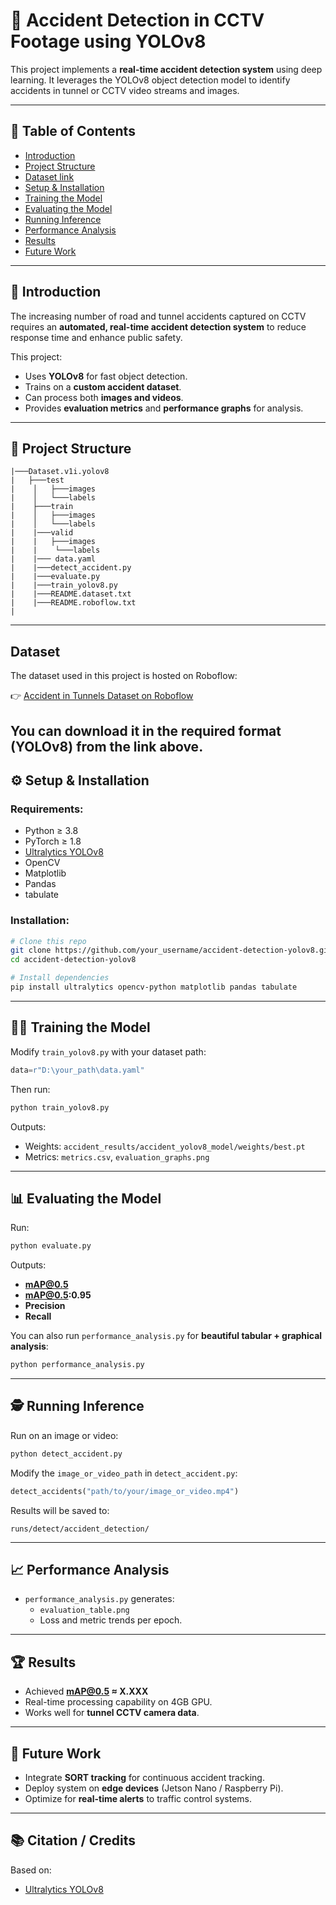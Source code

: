 
# 🚦 Accident Detection in CCTV Footage using YOLOv8

This project implements a **real-time accident detection system** using deep learning. It leverages the YOLOv8 object detection model to identify accidents in tunnel or CCTV video streams and images.

---

## 📝 Table of Contents

- [Introduction](#introduction)
- [Project Structure](#project-structure)
- [Dataset link](#Dataset-link)
- [Setup & Installation](#setup--installation)
- [Training the Model](#training-the-model)
- [Evaluating the Model](#evaluating-the-model)
- [Running Inference](#running-inference)
- [Performance Analysis](#performance-analysis)
- [Results](#results)
- [Future Work](#future-work)

---

## 📌 Introduction

The increasing number of road and tunnel accidents captured on CCTV requires an **automated, real-time accident detection system** to reduce response time and enhance public safety.

This project:
- Uses **YOLOv8** for fast object detection.
- Trains on a **custom accident dataset**.
- Can process both **images and videos**.
- Provides **evaluation metrics** and **performance graphs** for analysis.

---

## 📂 Project Structure

```   
|───Dataset.v1i.yolov8
|   ├───test
|    │   ├───images
|    │   └───labels
|    ├───train
|    │   ├───images
|    │   └───labels
|    |───valid
|    |   ├───images
|    |    └───labels
|    |─── data.yaml
|    |───detect_accident.py
|    |───evaluate.py
|    |───train_yolov8.py
|    |───README.dataset.txt
|    |───README.roboflow.txt
|   
```

---
## Dataset

The dataset used in this project is hosted on Roboflow:

👉 [Accident in Tunnels Dataset on Roboflow](https://app.roboflow.com/mine2/accident-in-tunnels/1)

You can download it in the required format (YOLOv8) from the link above.
---
## ⚙️ Setup & Installation

### Requirements:
- Python ≥ 3.8
- PyTorch ≥ 1.8
- [Ultralytics YOLOv8](https://github.com/ultralytics/ultralytics)
- OpenCV
- Matplotlib
- Pandas
- tabulate

### Installation:

```bash
# Clone this repo
git clone https://github.com/your_username/accident-detection-yolov8.git
cd accident-detection-yolov8

# Install dependencies
pip install ultralytics opencv-python matplotlib pandas tabulate
```

---

## 🏋️‍♂️ Training the Model

Modify `train_yolov8.py` with your dataset path:

```python
data=r"D:\your_path\data.yaml"
```

Then run:

```bash
python train_yolov8.py
```

Outputs:
- Weights: `accident_results/accident_yolov8_model/weights/best.pt`
- Metrics: `metrics.csv`, `evaluation_graphs.png`

---

## 📊 Evaluating the Model

Run:

```bash
python evaluate.py
```

Outputs:
- **mAP@0.5**
- **mAP@0.5:0.95**
- **Precision**
- **Recall**

You can also run `performance_analysis.py` for **beautiful tabular + graphical analysis**:

```bash
python performance_analysis.py
```

---

## 🕵️ Running Inference

Run on an image or video:

```bash
python detect_accident.py
```

Modify the `image_or_video_path` in `detect_accident.py`:

```python
detect_accidents("path/to/your/image_or_video.mp4")
```

Results will be saved to:

```
runs/detect/accident_detection/
```

---

## 📈 Performance Analysis

- `performance_analysis.py` generates:
  - `evaluation_table.png`
  - Loss and metric trends per epoch.

---

## 🏆 Results

- Achieved **mAP@0.5 ≈ X.XXX**
- Real-time processing capability on 4GB GPU.
- Works well for **tunnel CCTV camera data**.

---

## 🚀 Future Work

- Integrate **SORT tracking** for continuous accident tracking.
- Deploy system on **edge devices** (Jetson Nano / Raspberry Pi).
- Optimize for **real-time alerts** to traffic control systems.

---

## 📚 Citation / Credits

Based on:
- [Ultralytics YOLOv8](https://github.com/ultralytics/ultralytics)
